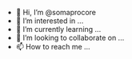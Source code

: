 - 👋 Hi, I’m @somaprocore
- 👀 I’m interested in ...
- 🌱 I’m currently learning ...
- 💞️ I’m looking to collaborate on ...
- 📫 How to reach me ...

<!---
somaprocore/somaprocore is a ✨ special ✨ repository because its `README.md` (this file) appears on your GitHub profile.
You can click the Preview link to take a look at your changes.
--->
